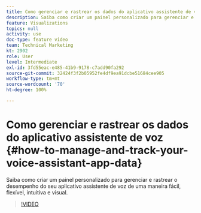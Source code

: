 ```yaml
---
title: Como gerenciar e rastrear os dados do aplicativo assistente de voz
description: Saiba como criar um painel personalizado para gerenciar e rastrear o desempenho do seu aplicativo assistente de voz de uma maneira fácil, flexível, intuitiva e visual.
feature: Visualizations
topics: null
activity: use
doc-type: feature video
team: Technical Marketing
kt: 2902
role: User
level: Intermediate
exl-id: 3fd55eac-e485-41b9-9178-c7add90fa292
source-git-commit: 32424f3f2b05952fe4df9ea91dcbe51684cee905
workflow-type: tm+mt
source-wordcount: '70'
ht-degree: 100%

---
```


# Como gerenciar e rastrear os dados do aplicativo assistente de voz {#how-to-manage-and-track-your-voice-assistant-app-data}

Saiba como criar um painel personalizado para gerenciar e rastrear o desempenho do seu aplicativo assistente de voz de uma maneira fácil, flexível, intuitiva e visual.

>[!VIDEO](https://video.tv.adobe.com/v/27224/?quality=9)
